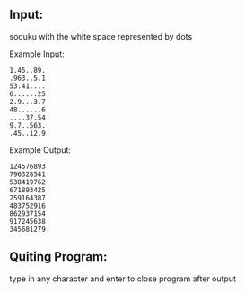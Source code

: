 ## Input:
soduku with the white space represented by dots 

Example Input:
```
1.45..89.
.963..5.1
53.41....
6......25
2.9...3.7
48......6
....37.54
9.7..563.
.45..12.9
```

Example Output: 
```
124576893
796328541
538419762
671893425
259164387
483752916
862937154
917245638
345681279
```

## Quiting Program: 

type in any character and enter to close program after output
